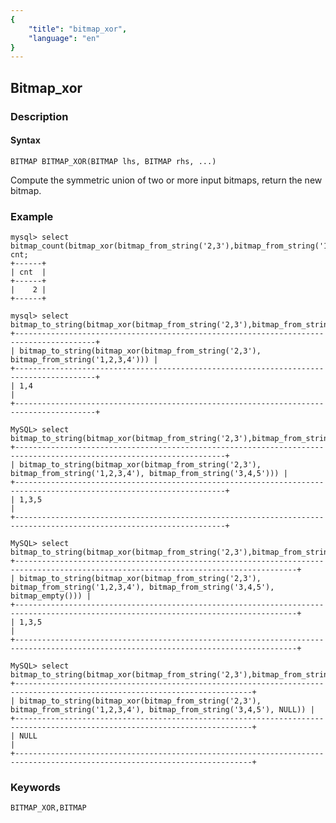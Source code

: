 ```yaml
---
{
    "title": "bitmap_xor",
    "language": "en"
}
---
```


<!-- 
Licensed to the Apache Software Foundation (ASF) under one
or more contributor license agreements.  See the NOTICE file
distributed with this work for additional information
regarding copyright ownership.  The ASF licenses this file
to you under the Apache License, Version 2.0 (the
"License"); you may not use this file except in compliance
with the License.  You may obtain a copy of the License at

  http://www.apache.org/licenses/LICENSE-2.0

Unless required by applicable law or agreed to in writing,
software distributed under the License is distributed on an
"AS IS" BASIS, WITHOUT WARRANTIES OR CONDITIONS OF ANY
KIND, either express or implied.  See the License for the
specific language governing permissions and limitations
under the License.
-->

## Bitmap_xor
### Description
#### Syntax

`BITMAP BITMAP_XOR(BITMAP lhs, BITMAP rhs, ...)`

Compute the symmetric union of two or more input bitmaps, return the new bitmap.

### Example

```
mysql> select bitmap_count(bitmap_xor(bitmap_from_string('2,3'),bitmap_from_string('1,2,3,4'))) cnt;
+------+
| cnt  |
+------+
|    2 |
+------+

mysql> select bitmap_to_string(bitmap_xor(bitmap_from_string('2,3'),bitmap_from_string('1,2,3,4')));
+----------------------------------------------------------------------------------------+
| bitmap_to_string(bitmap_xor(bitmap_from_string('2,3'), bitmap_from_string('1,2,3,4'))) |
+----------------------------------------------------------------------------------------+
| 1,4                                                                                    |
+----------------------------------------------------------------------------------------+

MySQL> select bitmap_to_string(bitmap_xor(bitmap_from_string('2,3'),bitmap_from_string('1,2,3,4'),bitmap_from_string('3,4,5')));
+---------------------------------------------------------------------------------------------------------------------+
| bitmap_to_string(bitmap_xor(bitmap_from_string('2,3'), bitmap_from_string('1,2,3,4'), bitmap_from_string('3,4,5'))) |
+---------------------------------------------------------------------------------------------------------------------+
| 1,3,5                                                                                                               |
+---------------------------------------------------------------------------------------------------------------------+

MySQL> select bitmap_to_string(bitmap_xor(bitmap_from_string('2,3'),bitmap_from_string('1,2,3,4'),bitmap_from_string('3,4,5'),bitmap_empty()));
+-------------------------------------------------------------------------------------------------------------------------------------+
| bitmap_to_string(bitmap_xor(bitmap_from_string('2,3'), bitmap_from_string('1,2,3,4'), bitmap_from_string('3,4,5'), bitmap_empty())) |
+-------------------------------------------------------------------------------------------------------------------------------------+
| 1,3,5                                                                                                                               |
+-------------------------------------------------------------------------------------------------------------------------------------+

MySQL> select bitmap_to_string(bitmap_xor(bitmap_from_string('2,3'),bitmap_from_string('1,2,3,4'),bitmap_from_string('3,4,5'),NULL));
+---------------------------------------------------------------------------------------------------------------------------+
| bitmap_to_string(bitmap_xor(bitmap_from_string('2,3'), bitmap_from_string('1,2,3,4'), bitmap_from_string('3,4,5'), NULL)) |
+---------------------------------------------------------------------------------------------------------------------------+
| NULL                                                                                                                      |
+---------------------------------------------------------------------------------------------------------------------------+
```

### Keywords

    BITMAP_XOR,BITMAP
